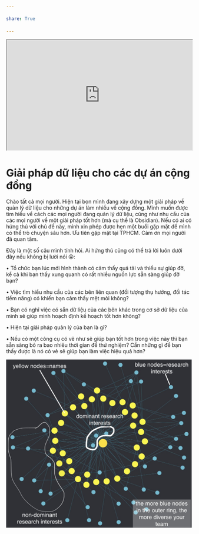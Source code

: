 ```yaml
---
  
share: True
  
---
```

  
<iframe width=100% height=300 src="https://docs.google.com/spreadsheets/d/e/2PACX-1vQXAwSmM2AvOqpD3fE5TXI3pP1RgR4_X5czY_mgsADHTDoL3hXtrtC5z7zz997-loIW6xiWrWOc_jw-/pubhtml?widget=true&amp;headers=false"></iframe>
  

  
# Giải pháp dữ liệu cho các dự án cộng đồng
  

  
Chào tất cả mọi người. Hiện tại bọn mình đang xây dựng một giải pháp về quản lý dữ liệu cho những dự án làm nhiều về cộng đồng. Mình muốn được tìm hiểu về cách các mọi người đang quản lý dữ liệu, cũng như nhu cầu của các mọi người về một giải pháp tốt hơn (mà cụ thể là Obsidian). Nếu có ai có hứng thú với chủ đề này, mình xin phép được hẹn một buổi gặp mặt để mình có thể trò chuyện sâu hơn. Ưu tiên gặp mặt tại TPHCM. Cảm ơn mọi người đã quan tâm.
  

  
Đây là một số câu mình tính hỏi. Ai hứng thú cũng có thể trả lời luôn dưới đây nếu không bị lười nói 😛:
  

  
• Tổ chức bạn lúc mới hình thành có cảm thấy quá tải và thiếu sự giúp đỡ, kể cả khi bạn thấy xung quanh có rất nhiều nguồn lực sẵn sàng giúp đỡ bạn?
  
• Việc tìm hiểu nhu cầu của các bên liên quan (đối tượng thụ hưởng, đối tác tiềm năng) có khiến bạn cảm thấy mệt mỏi không?
  
• Bạn có nghĩ việc có sẵn dữ liệu của các bên khác trong cơ sở dữ liệu của mình sẽ giúp mình hoạch định kế hoạch tốt hơn không?
  
• Hiện tại giải pháp quản lý của bạn là gì?
  
• Nếu có một công cụ có vẻ như sẽ giúp bạn tốt hơn trong việc này thì bạn sẵn sàng bỏ ra bao nhiêu thời gian để thử nghiệm? Cần những gì để bạn thấy được là nó có vẻ sẽ giúp bạn làm việc hiệu quả hơn?
  

  
![Mối quan tâm chung.jpeg](../../../../../M%E1%BB%91i%20quan%20t%C3%A2m%20chung.jpeg)
  
